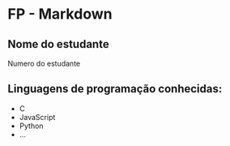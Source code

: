 # FP - Markdown

## Nome do estudante

  Numero do estudante

## Linguagens de programação conhecidas:
- C
- JavaScript
- Python
- ...